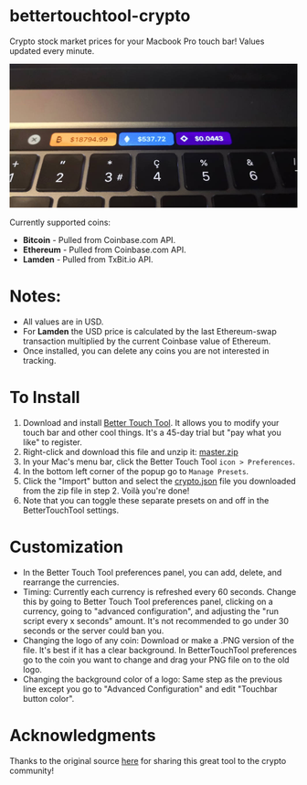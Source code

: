 # bettertouchtool-crypto
Crypto stock market prices for your Macbook Pro touch bar! Values updated every minute.

![Screenshot](example.jpg)

Currently supported coins: 
- **Bitcoin** - Pulled from Coinbase.com API.
- **Ethereum** - Pulled from Coinbase.com API.
- **Lamden** - Pulled from TxBit.io API.

# Notes: 
- All values are in USD.
- For **Lamden** the USD price is calculated by the last Ethereum-swap transaction multiplied by the current Coinbase value of Ethereum.
- Once installed, you can delete any coins you are not interested in tracking.

# To Install

1. Download and install [Better Touch Tool](https://folivora.ai/). It allows you to modify your touch bar and other cool things. It's a 45-day trial but "pay what you like" to register.
2. Right-click and download this file and unzip it: [master.zip](https://github.com/shoutcool/bettertouchtool-crypto/archive/master.zip)
3. In your Mac's menu bar, click the Better Touch Tool `icon > Preferences`.
4. In the bottom left corner of the popup go to `Manage Presets`. 
5. Click the "Import" button and select the [crypto.json](https://raw.githubusercontent.com/shoutcool/bettertouchtool-crypto/master/crypto.json) file you downloaded from the zip file in step 2. Voilà you're done!
7. Note that you can toggle these separate presets on and off in the BetterTouchTool settings.

# Customization

- In the Better Touch Tool preferences panel, you can add, delete, and rearrange the currencies.
- Timing: Currently each currency is refreshed every 60 seconds. Change this by going to Better Touch Tool preferences panel, clicking on a currency, going to "advanced configuration", and adjusting the "run script every x seconds" amount. It's not recommended to go under 30 seconds or the server could ban you.
- Changing the logo of any coin: Download or make a .PNG version of the file. It's best if it has a clear background. In BetterTouchTool preferences go to the coin you want to change and drag your PNG file on to the old logo.
- Changing the background color of a logo: Same step as the previous line except you go to "Advanced Configuration" and edit "Touchbar button color". 

# Acknowledgments

Thanks to the original source [here](https://github.com/krunkosaurus/bettertouchtool-crypto) for sharing this great tool to the crypto community!
